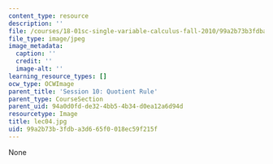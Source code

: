 ```yaml
---
content_type: resource
description: ''
file: /courses/18-01sc-single-variable-calculus-fall-2010/99a2b73b3fdba3d665f0018ec59f215f_lec04.jpg
file_type: image/jpeg
image_metadata:
  caption: ''
  credit: ''
  image-alt: ''
learning_resource_types: []
ocw_type: OCWImage
parent_title: 'Session 10: Quotient Rule'
parent_type: CourseSection
parent_uid: 94a0d0fd-de32-4bb5-4b34-d0ea12a6d94d
resourcetype: Image
title: lec04.jpg
uid: 99a2b73b-3fdb-a3d6-65f0-018ec59f215f
---
```

None

